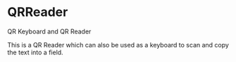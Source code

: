 # QRReader
QR Keyboard and QR Reader

This is a QR Reader which can also be used as a keyboard to scan and copy the text into a field.
